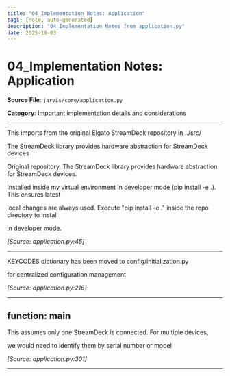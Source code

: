 ```yaml
---
title: "04_Implementation Notes: Application"
tags: [note, auto-generated]
description: "04_Implementation Notes from application.py"
date: 2025-10-03
---
```


# 04_Implementation Notes: Application

**Source File**: `jarvis/core/application.py`

**Category**: Important implementation details and considerations

---

<a id="general-1"></a>

This imports from the original Elgato StreamDeck repository in ../src/

 The StreamDeck library provides hardware abstraction for StreamDeck devices

 Original repository. The StreamDeck library provides hardware abstraction for StreamDeck devices.

 Installed inside my virtual environment in developer mode (pip install -e .). This ensures latest

 local changes are always used. Execute "pip install -e ." inside the repo directory to install

 in developer mode.

*[Source: application.py:45]*

---

<a id="general-2"></a>

KEYCODES dictionary has been moved to config/initialization.py

 for centralized configuration management

*[Source: application.py:216]*

---

## function: main

<a id="function:-main-1"></a>

This assumes only one StreamDeck is connected. For multiple devices,

 we would need to identify them by serial number or model

*[Source: application.py:301]*

---
